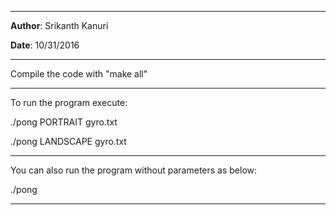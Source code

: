 ---------------------------------------------------------------------

<b>Author</b>: Srikanth Kanuri

<b>Date</b>: 10/31/2016

---------------------------------------------------------------------


Compile the code with "make all"

---------------------------------------------------------------------

To run the program execute:

./pong PORTRAIT gyro.txt

./pong LANDSCAPE gyro.txt

---------------------------------------------------------------------

You can also run the program without parameters as below:

./pong

---------------------------------------------------------------------
